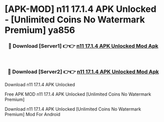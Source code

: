 # [APK-MOD] n11 17.1.4 APK Unlocked - [Unlimited Coins No Watermark Premium] ya856



<div align="center">
<h3>🔴 Download [Server1] 👉👉 <a href="https://momento.my/?title=n11_17.1.4_APK_Unlocked">n11 17.1.4 APK Unlocked Mod Apk</a></h3><br>

<h3>🔴 Download [Server2] 👉👉 <a href="https://momento.my/?title=n11_17.1.4_APK_Unlocked">n11 17.1.4 APK Unlocked Mod Apk</a></h3>
</div>



Download n11 17.1.4 APK Unlocked 

Free APK MOD n11 17.1.4 APK Unlocked [Unlimited Coins No Watermark Premium]

Download n11 17.1.4 APK Unlocked [Unlimited Coins No Watermark Premium] Mod For Android
